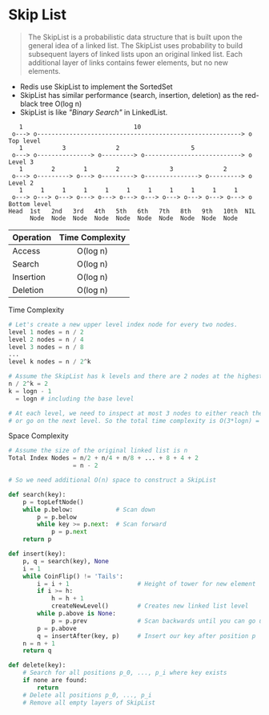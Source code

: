 # Skip List

> The SkipList is a probabilistic data structure that is built upon the general idea of a linked list. The SkipList uses probability to build subsequent layers of linked lists upon an original linked list. Each additional layer of links contains fewer elements, but no new elements.

- Redis use SkipList to implement the SortedSet
- SkipList has similar performance (search, insertion, deletion) as the red-black tree O(log n)
- SkipList is like _"Binary Search"_ in LinkedList.

```
   1                               10
 o---> o---------------------------------------------------------> o    Top level
   1           3              2                    5
 o---> o---------------> o---------> o---------------------------> o    Level 3
   1        2        1        2              3              2
 o---> o---------> o---> o---------> o---------------> o---------> o    Level 2
   1     1     1     1     1     1     1     1     1     1     1
 o---> o---> o---> o---> o---> o---> o---> o---> o---> o---> o---> o    Bottom level
Head  1st   2nd   3rd   4th   5th   6th   7th   8th   9th   10th  NIL
      Node  Node  Node  Node  Node  Node  Node  Node  Node  Node
```

| Operation | Time Complexity |
|-----------|:---------------:|
| Access    |    O(log n)     |
| Search    |    O(log n)     |
| Insertion |    O(log n)     |
| Deletion  |    O(log n)     |

Time Complexity
```py
# Let's create a new upper level index node for every two nodes.
level 1 nodes = n / 2
level 2 nodes = n / 4
level 3 nodes = n / 8
...
level k nodes = n / 2^k

# Assume the SkipList has k levels and there are 2 nodes at the highest level
n / 2^k = 2
k = logn - 1
  = logn # including the base level

# At each level, we need to inspect at most 3 nodes to either reach the target
# or go on the next level. So the total time complexity is O(3*logn) = O(logn)
```

Space Complexity
```py
# Assume the size of the original linked list is n
Total Index Nodes = n/2 + n/4 + n/8 + ... + 8 + 4 + 2
                  = n - 2

# So we need additional O(n) space to construct a SkipList
```

```py
def search(key):
    p = topLeftNode()
    while p.below:            # Scan down
        p = p.below
        while key >= p.next:  # Scan forward
            p = p.next
    return p

def insert(key):
    p, q = search(key), None
    i = 1
    while CoinFlip() != 'Tails':
        i = i + 1                   # Height of tower for new element
        if i >= h:
            h = h + 1
            createNewLevel()        # Creates new linked list level
        while p.above is None:
            p = p.prev              # Scan backwards until you can go up
        p = p.above
        q = insertAfter(key, p)     # Insert our key after position p
    n = n + 1
    return q

def delete(key):
    # Search for all positions p_0, ..., p_i where key exists
    if none are found:
        return
    # Delete all positions p_0, ..., p_i
    # Remove all empty layers of SkipList
```
